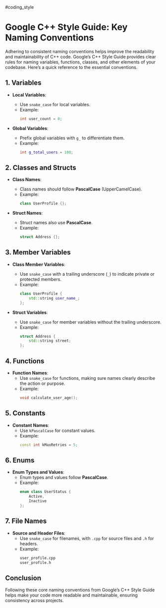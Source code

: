 #coding_style
# Google C++ Style Guide: Key Naming Conventions

Adhering to consistent naming conventions helps improve the readability and maintainability of C++ code. Google’s C++ Style Guide provides clear rules for naming variables, functions, classes, and other elements of your codebase. Here’s a quick reference to the essential conventions.

## 1. Variables

- **Local Variables**:
  - Use `snake_case` for local variables.
  - Example:
    ```cpp
    int user_count = 0;
    ```

- **Global Variables**:
  - Prefix global variables with `g_` to differentiate them.
  - Example:
    ```cpp
    int g_total_users = 100;
    ```

## 2. Classes and Structs

- **Class Names**:
  - Class names should follow **PascalCase** (UpperCamelCase).
  - Example:
    ```cpp
    class UserProfile {};
    ```

- **Struct Names**:
  - Struct names also use **PascalCase**.
  - Example:
    ```cpp
    struct Address {};
    ```

## 3. Member Variables

- **Class Member Variables**:
  - Use `snake_case` with a trailing underscore (`_`) to indicate private or protected members.
  - Example:
    ```cpp
    class UserProfile {
        std::string user_name_;
    };
    ```

- **Struct Variables**:
  - Use `snake_case` for member variables without the trailing underscore.
  - Example:
    ```cpp
    struct Address {
        std::string street;
    };
    ```

## 4. Functions

- **Function Names**:
  - Use `snake_case` for functions, making sure names clearly describe the action or purpose.
  - Example:
    ```cpp
    void calculate_user_age();
    ```

## 5. Constants

- **Constant Names**:
  - Use `kPascalCase` for constant values.
  - Example:
    ```cpp
    const int kMaxRetries = 5;
    ```

## 6. Enums

- **Enum Types and Values**:
  - Enum types and values follow **PascalCase**.
  - Example:
    ```cpp
    enum class UserStatus {
        Active,
        Inactive
    };
    ```

## 7. File Names

- **Source and Header Files**:
  - Use `snake_case` for filenames, with `.cpp` for source files and `.h` for headers.
  - Example:
    ```bash
    user_profile.cpp
    user_profile.h
    ```

## Conclusion

Following these core naming conventions from Google’s C++ Style Guide helps make your code more readable and maintainable, ensuring consistency across projects.
